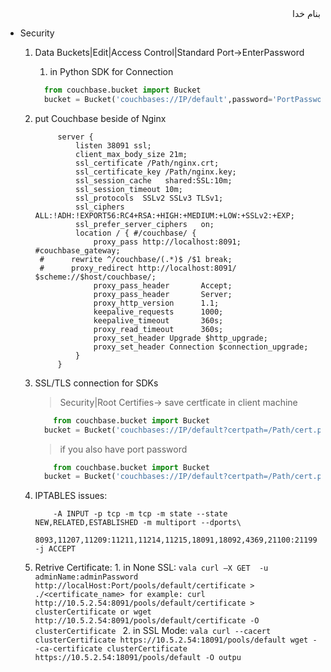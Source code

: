 <div dir="rtl">بنام خدا</div>

* Security

	1. Data Buckets|Edit|Access Control|Standard Port->EnterPassword
		1. in Python SDK for Connection
		```python
		  from couchbase.bucket import Bucket
		  bucket = Bucket('couchbases://IP/default',password='PortPassword')
		```
	2. put Couchbase beside of Nginx
		```vala
			 server {
				 listen 38091 ssl;
				 client_max_body_size 21m;                            
				 ssl_certificate /Path/nginx.crt;
				 ssl_certificate_key /Path/nginx.key;
				 ssl_session_cache   shared:SSL:10m;
				 ssl_session_timeout 10m;
				 ssl_protocols  SSLv2 SSLv3 TLSv1;
				 ssl_ciphers  ALL:!ADH:!EXPORT56:RC4+RSA:+HIGH:+MEDIUM:+LOW:+SSLv2:+EXP;
				 ssl_prefer_server_ciphers   on;
				 location / { #/couchbase/ {
					 proxy_pass http://localhost:8091; #couchbase_gateway;
		 #      rewrite ^/couchbase/(.*)$ /$1 break;
		 #      proxy_redirect http://localhost:8091/ $scheme://$host/couchbase/;
					 proxy_pass_header       Accept;
					 proxy_pass_header       Server;
					 proxy_http_version      1.1;
					 keepalive_requests      1000;
					 keepalive_timeout       360s;
					 proxy_read_timeout      360s;
					 proxy_set_header Upgrade $http_upgrade;
					 proxy_set_header Connection $connection_upgrade;
				 }
			 }
		```
	3. SSL/TLS connection for SDKs
		> Security|Root Certifies-> save certficate in client machine
		```python
			from couchbase.bucket import Bucket
		  bucket = Bucket('couchbases://IP/default?certpath=/Path/cert.pem')
		```
		  > if you also have port password

		 ```python
			 from couchbase.bucket import Bucket
		   bucket = Bucket('couchbases://IP/default?certpath=/Path/cert.pem',password='PortPasswod!')
		 ```
	4. IPTABLES issues:
		 ```
			 -A INPUT -p tcp -m tcp -m state --state NEW,RELATED,ESTABLISHED -m multiport --dports\
			 8093,11207,11209:11211,11214,11215,18091,18092,4369,21100:21199 -j ACCEPT
		 ```
	5. Retrive Certificate:
			1. in None SSL:
			```vala
					curl –X GET  -u adminName:adminPassword http://localHost:Port/pools/default/certificate > ./<certificate_name>
					for example:
					curl http://10.5.2.54:8091/pools/default/certificate > clusterCertificate
					or
					wget http://10.5.2.54:8091/pools/default/certificate -O clusterCertificate
			```
			2. in SSL Mode:
					```vala
							curl --cacert clusterCertificate https://10.5.2.54:18091/pools/default
							wget --ca-certificate clusterCertificate  https://10.5.2.54:18091/pools/default -O outpu
					```
					
<div dir="rtl"></div>
<div dir="rtl"></div>
<div dir="rtl"></div>
<div dir="rtl"></div>
<div dir="rtl"></div>
<div dir="rtl"></div>
<div dir="rtl"></div>



